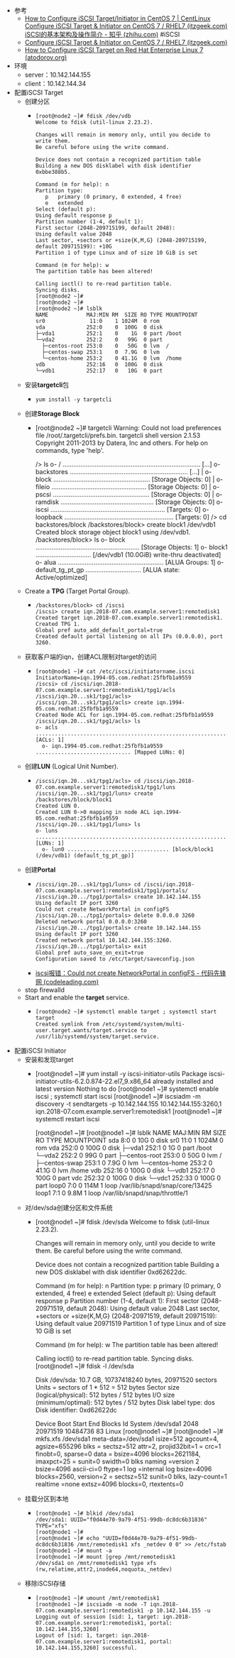 - 参考
	- [How to Configure iSCSI Target/Initiator in CentOS 7 | CentLinux](https://www.centlinux.com/2018/08/configure-iscsi-target-initiator-centos-7.html)
	  [Configure iSCSI Target & Initiator on CentOS 7 / RHEL7 (itzgeek.com)](https://www.itzgeek.com/how-tos/linux/centos-how-tos/configure-iscsi-target-initiator-on-centos-7-rhel7.html)
	  [iSCSI的基本架构及操作简介 - 知乎 (zhihu.com)](https://zhuanlan.zhihu.com/p/60986068) #iSCSI
	- [Configure iSCSI Target & Initiator on CentOS 7 / RHEL7 (itzgeek.com)](https://www.itzgeek.com/how-tos/linux/centos-how-tos/configure-iscsi-target-initiator-on-centos-7-rhel7.html)
	- [How to Configure iSCSI Target on Red Hat Enterprise Linux 7 (atodorov.org)](http://atodorov.org/blog/2015/04/07/how-to-configure-iscsi-target-on-red-hat-enterprise-linux-7/)
- 环境
	- server：10.142.144.155
	- client：10.142.144.34
- 配置iSCSI Target
	- 创建分区
		- ```
		  [root@node2 ~]# fdisk /dev/vdb
		  Welcome to fdisk (util-linux 2.23.2).
		  
		  Changes will remain in memory only, until you decide to write them.
		  Be careful before using the write command.
		  
		  Device does not contain a recognized partition table
		  Building a new DOS disklabel with disk identifier 0xbbe388b5.
		  
		  Command (m for help): n
		  Partition type:
		     p   primary (0 primary, 0 extended, 4 free)
		     e   extended
		  Select (default p):
		  Using default response p
		  Partition number (1-4, default 1):
		  First sector (2048-209715199, default 2048):
		  Using default value 2048
		  Last sector, +sectors or +size{K,M,G} (2048-209715199, default 209715199): +10G
		  Partition 1 of type Linux and of size 10 GiB is set
		  
		  Command (m for help): w
		  The partition table has been altered!
		  
		  Calling ioctl() to re-read partition table.
		  Syncing disks.
		  [root@node2 ~]#
		  [root@node2 ~]#
		  [root@node2 ~]# lsblk
		  NAME            MAJ:MIN RM  SIZE RO TYPE MOUNTPOINT
		  sr0              11:0    1 1024M  0 rom
		  vda             252:0    0  100G  0 disk
		  ├─vda1          252:1    0    1G  0 part /boot
		  └─vda2          252:2    0   99G  0 part
		    ├─centos-root 253:0    0   50G  0 lvm  /
		    ├─centos-swap 253:1    0  7.9G  0 lvm
		    └─centos-home 253:2    0 41.1G  0 lvm  /home
		  vdb             252:16   0  100G  0 disk
		  └─vdb1          252:17   0   10G  0 part
		  
		  ```
	- 安装**targetcli**包
		- ```
		  yum install -y targetcli
		  ```
	- 创建**Storage Block**
		- [root@node2 ~]# targetcli
		  Warning: Could not load preferences file /root/.targetcli/prefs.bin.
		  targetcli shell version 2.1.53
		  Copyright 2011-2013 by Datera, Inc and others.
		  For help on commands, type 'help'.
		  
		  /> ls
		  o- / ............................................................................. [...]
		    o- backstores .................................................................. [...]
		    | o- block ...................................................... [Storage Objects: 0]
		    | o- fileio ..................................................... [Storage Objects: 0]
		    | o- pscsi ...................................................... [Storage Objects: 0]
		    | o- ramdisk .................................................... [Storage Objects: 0]
		    o- iscsi ................................................................ [Targets: 0]
		    o- loopback ............................................................. [Targets: 0]
		  /> cd backstores/block
		  /backstores/block> create block1 /dev/vdb1
		  Created block storage object block1 using /dev/vdb1.
		  /backstores/block> ls
		  o- block .......................................................... [Storage Objects: 1]
		    o- block1 ............................... [/dev/vdb1 (10.0GiB) write-thru deactivated]
		      o- alua ........................................................... [ALUA Groups: 1]
		        o- default_tg_pt_gp ............................... [ALUA state: Active/optimized]
	- Create a **TPG** (Target Portal Group).
		- ```
		  /backstores/block> cd /iscsi
		  /iscsi> create iqn.2018-07.com.example.server1:remotedisk1
		  Created target iqn.2018-07.com.example.server1:remotedisk1.
		  Created TPG 1.
		  Global pref auto_add_default_portal=true
		  Created default portal listening on all IPs (0.0.0.0), port 3260.
		  ```
	- 获取客户端的iqn，创建ACL限制对target的访问
		- ```
		  [root@node1 ~]# cat /etc/iscsi/initiatorname.iscsi
		  InitiatorName=iqn.1994-05.com.redhat:25fbfb1a9559
		  /iscsi> cd /iscsi/iqn.2018-07.com.example.server1:remotedisk1/tpg1/acls
		  /iscsi/iqn.20...sk1/tpg1/acls>
		  /iscsi/iqn.20...sk1/tpg1/acls> create iqn.1994-05.com.redhat:25fbfb1a9559
		  Created Node ACL for iqn.1994-05.com.redhat:25fbfb1a9559
		  /iscsi/iqn.20...sk1/tpg1/acls> ls
		  o- acls ...................................................................... [ACLs: 1]
		    o- iqn.1994-05.com.redhat:25fbfb1a9559 .............................. [Mapped LUNs: 0]
		  ```
	- 创建**LUN** (Logical Unit Number).
		- ```
		  /iscsi/iqn.20...sk1/tpg1/acls> cd /iscsi/iqn.2018-07.com.example.server1:remotedisk1/tpg1/luns
		  /iscsi/iqn.20...sk1/tpg1/luns> create /backstores/block/block1
		  Created LUN 0.
		  Created LUN 0->0 mapping in node ACL iqn.1994-05.com.redhat:25fbfb1a9559
		  /iscsi/iqn.20...sk1/tpg1/luns> ls
		  o- luns ...................................................................... [LUNs: 1]
		    o- lun0 ................................ [block/block1 (/dev/vdb1) (default_tg_pt_gp)]
		  ```
	- 创建**Portal**
		- ```
		  /iscsi/iqn.20...sk1/tpg1/luns> cd /iscsi/iqn.2018-07.com.example.server1:remotedisk1/tpg1/portals/
		  /iscsi/iqn.20.../tpg1/portals> create 10.142.144.155
		  Using default IP port 3260
		  Could not create NetworkPortal in configFS
		  /iscsi/iqn.20.../tpg1/portals> delete 0.0.0.0 3260
		  Deleted network portal 0.0.0.0:3260
		  /iscsi/iqn.20.../tpg1/portals> create 10.142.144.155
		  Using default IP port 3260
		  Created network portal 10.142.144.155:3260.
		  /iscsi/iqn.20.../tpg1/portals> exit
		  Global pref auto_save_on_exit=true
		  Configuration saved to /etc/target/saveconfig.json
		  ```
		- [iscsi报错：Could not create NetworkPortal in configFS - 代码先锋网 (codeleading.com)](https://www.codeleading.com/article/96702405107/#:~:text=Could%20not%20create%20NetworkPortal%20in%20configFS%20%E8%A7%A3%E5%86%B3%E5%8A%9E%E6%B3%95%EF%BC%9A%20%E5%88%A0%E9%99%A4%E8%BF%99%E4%B8%AA%E8%87%AA%E5%8A%A8%E9%BB%98%E8%AE%A4%E7%94%9F%E6%88%90%E7%9A%840.0.0.%E7%AB%AF%E5%8F%A3,%2Fiscsi%2Fiqn.19...%2Ftpg1%2Fportals%3E%20delete%200.0.0.0%203260%20Deleted%20network%20portal%200.0.0.0%3A3260)
	- stop firewalld
	- Start and enable the **target** service.
		- ```
		  [root@node2 ~]# systemctl enable target ; systemctl start target
		  Created symlink from /etc/systemd/system/multi-user.target.wants/target.service to /usr/lib/systemd/system/target.service.
		  ```
- 配置iSCSI Initiator
	- 安装和发现target
		- [root@node1 ~]# yum install -y iscsi-initiator-utils
		  Package iscsi-initiator-utils-6.2.0.874-22.el7_9.x86_64 already installed and latest version
		  Nothing to do
		  [root@node1 ~]# systemctl enable iscsi ; systemctl start iscsi
		  [root@node1 ~]# iscsiadm -m discovery -t sendtargets -p 10.142.144.155
		  10.142.144.155:3260,1 iqn.2018-07.com.example.server1:remotedisk1
		  [root@node1 ~]# systemctl restart iscsi
		  
		  [root@node1 ~]#
		  [root@node1 ~]# lsblk
		  NAME            MAJ:MIN RM  SIZE RO TYPE MOUNTPOINT
		  sda               8:0    0   10G  0 disk
		  sr0              11:0    1 1024M  0 rom
		  vda             252:0    0  100G  0 disk
		  ├─vda1          252:1    0    1G  0 part /boot
		  └─vda2          252:2    0   99G  0 part
		    ├─centos-root 253:0    0   50G  0 lvm  /
		    ├─centos-swap 253:1    0  7.9G  0 lvm
		    └─centos-home 253:2    0 41.1G  0 lvm  /home
		  vdb             252:16   0  100G  0 disk
		  └─vdb1          252:17   0  100G  0 part
		  vdc             252:32   0  100G  0 disk
		  └─vdc1          252:33   0  100G  0 part
		  loop0             7:0    0  114M  1 loop /var/lib/snapd/snap/core/13425
		  loop1             7:1    0  9.8M  1 loop /var/lib/snapd/snap/throttle/1
	- 对/dev/sda创建分区和文件系统
		- [root@node1 ~]# fdisk /dev/sda
		  Welcome to fdisk (util-linux 2.23.2).
		  
		  Changes will remain in memory only, until you decide to write them.
		  Be careful before using the write command.
		  
		  Device does not contain a recognized partition table
		  Building a new DOS disklabel with disk identifier 0xd62622dc.
		  
		  Command (m for help): n
		  Partition type:
		     p   primary (0 primary, 0 extended, 4 free)
		     e   extended
		  Select (default p):
		  Using default response p
		  Partition number (1-4, default 1):
		  First sector (2048-20971519, default 2048):
		  Using default value 2048
		  Last sector, +sectors or +size{K,M,G} (2048-20971519, default 20971519):
		  Using default value 20971519
		  Partition 1 of type Linux and of size 10 GiB is set
		  
		  Command (m for help): w
		  The partition table has been altered!
		  
		  Calling ioctl() to re-read partition table.
		  Syncing disks.
		  [root@node1 ~]# fdisk -l /dev/sda
		  
		  Disk /dev/sda: 10.7 GB, 10737418240 bytes, 20971520 sectors
		  Units = sectors of 1 * 512 = 512 bytes
		  Sector size (logical/physical): 512 bytes / 512 bytes
		  I/O size (minimum/optimal): 512 bytes / 512 bytes
		  Disk label type: dos
		  Disk identifier: 0xd62622dc
		  
		     Device Boot      Start         End      Blocks   Id  System
		  /dev/sda1            2048    20971519    10484736   83  Linux
		  [root@node1 ~]#
		  [root@node1 ~]# mkfs.xfs /dev/sda1
		  meta-data=/dev/sda1              isize=512    agcount=4, agsize=655296 blks
		           =                       sectsz=512   attr=2, projid32bit=1
		           =                       crc=1        finobt=0, sparse=0
		  data     =                       bsize=4096   blocks=2621184, imaxpct=25
		           =                       sunit=0      swidth=0 blks
		  naming   =version 2              bsize=4096   ascii-ci=0 ftype=1
		  log      =internal log           bsize=4096   blocks=2560, version=2
		           =                       sectsz=512   sunit=0 blks, lazy-count=1
		  realtime =none                   extsz=4096   blocks=0, rtextents=0
	- 挂载分区到本地
		- ```
		  [root@node1 ~]# blkid /dev/sda1
		  /dev/sda1: UUID="f0d44e70-9a79-4f51-99db-dc8dc6b31836" TYPE="xfs"
		  [root@node1 ~]#
		  [root@node1 ~]# echo "UUID=f0d44e70-9a79-4f51-99db-dc8dc6b31836 /mnt/remotedisk1 xfs _netdev 0 0" >> /etc/fstab
		  [root@node1 ~]# mount -a
		  [root@node1 ~]# mount |grep /mnt/remotedisk1
		  /dev/sda1 on /mnt/remotedisk1 type xfs (rw,relatime,attr2,inode64,noquota,_netdev)
		  ```
	- 移除iSCSI存储
		- ```
		  [root@node1 ~]# umount /mnt/remotedisk1
		  [root@node1 ~]# iscsiadm -m node -T iqn.2018-07.com.example.server1:remotedisk1 -p 10.142.144.155 -u
		  Logging out of session [sid: 1, target: iqn.2018-07.com.example.server1:remotedisk1, portal: 10.142.144.155,3260]
		  Logout of [sid: 1, target: iqn.2018-07.com.example.server1:remotedisk1, portal: 10.142.144.155,3260] successful.
		  ```